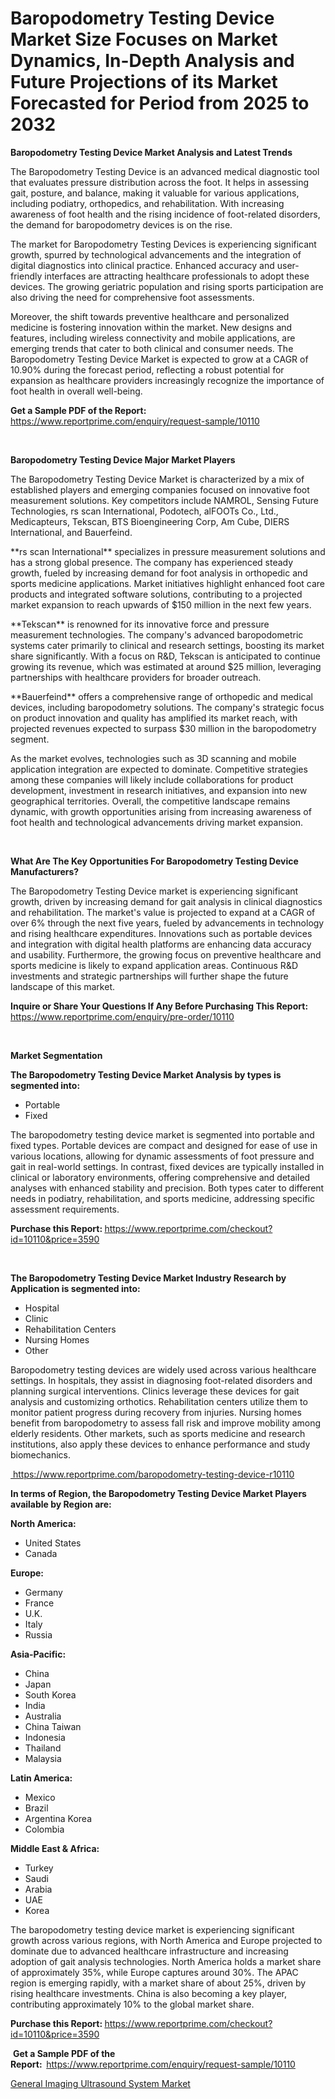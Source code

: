 <p><h1>Baropodometry Testing Device Market Size Focuses on Market Dynamics, In-Depth Analysis and Future Projections of its Market Forecasted for Period from 2025 to 2032</h1></p><p><strong>Baropodometry Testing Device Market Analysis and Latest Trends</strong></p>
<p><p>The Baropodometry Testing Device is an advanced medical diagnostic tool that evaluates pressure distribution across the foot. It helps in assessing gait, posture, and balance, making it valuable for various applications, including podiatry, orthopedics, and rehabilitation. With increasing awareness of foot health and the rising incidence of foot-related disorders, the demand for baropodometry devices is on the rise.</p><p>The market for Baropodometry Testing Devices is experiencing significant growth, spurred by technological advancements and the integration of digital diagnostics into clinical practice. Enhanced accuracy and user-friendly interfaces are attracting healthcare professionals to adopt these devices. The growing geriatric population and rising sports participation are also driving the need for comprehensive foot assessments. </p><p>Moreover, the shift towards preventive healthcare and personalized medicine is fostering innovation within the market. New designs and features, including wireless connectivity and mobile applications, are emerging trends that cater to both clinical and consumer needs. The Baropodometry Testing Device Market is expected to grow at a CAGR of 10.90% during the forecast period, reflecting a robust potential for expansion as healthcare providers increasingly recognize the importance of foot health in overall well-being. </p></p>
<p><strong>Get a Sample PDF of the Report:&nbsp;</strong> <a href="https://www.reportprime.com/enquiry/request-sample/10110?utm_campaign=2190&utm_medium=2&utm_source=Github&utm_content=ia&utm_term=20032025&utm_id=baropodometry-testing-device">https://www.reportprime.com/enquiry/request-sample/10110</a></p>
<p>&nbsp;</p>
<p><strong>Baropodometry Testing Device Major Market Players</strong></p>
<p><p>The Baropodometry Testing Device Market is characterized by a mix of established players and emerging companies focused on innovative foot measurement solutions. Key competitors include NAMROL, Sensing Future Technologies, rs scan International, Podotech, alFOOTs Co., Ltd., Medicapteurs, Tekscan, BTS Bioengineering Corp, Am Cube, DIERS International, and Bauerfeind.</p><p>**rs scan International** specializes in pressure measurement solutions and has a strong global presence. The company has experienced steady growth, fueled by increasing demand for foot analysis in orthopedic and sports medicine applications. Market initiatives highlight enhanced foot care products and integrated software solutions, contributing to a projected market expansion to reach upwards of $150 million in the next few years.</p><p>**Tekscan** is renowned for its innovative force and pressure measurement technologies. The company's advanced baropodometric systems cater primarily to clinical and research settings, boosting its market share significantly. With a focus on R&D, Tekscan is anticipated to continue growing its revenue, which was estimated at around $25 million, leveraging partnerships with healthcare providers for broader outreach.</p><p>**Bauerfeind** offers a comprehensive range of orthopedic and medical devices, including baropodometry solutions. The company's strategic focus on product innovation and quality has amplified its market reach, with projected revenues expected to surpass $30 million in the baropodometry segment.</p><p>As the market evolves, technologies such as 3D scanning and mobile application integration are expected to dominate. Competitive strategies among these companies will likely include collaborations for product development, investment in research initiatives, and expansion into new geographical territories. Overall, the competitive landscape remains dynamic, with growth opportunities arising from increasing awareness of foot health and technological advancements driving market expansion.</p></p>
<p>&nbsp;</p>
<p><strong>What Are The Key Opportunities For Baropodometry Testing Device Manufacturers?</strong></p>
<p><p>The Baropodometry Testing Device market is experiencing significant growth, driven by increasing demand for gait analysis in clinical diagnostics and rehabilitation. The market's value is projected to expand at a CAGR of over 6% through the next five years, fueled by advancements in technology and rising healthcare expenditures. Innovations such as portable devices and integration with digital health platforms are enhancing data accuracy and usability. Furthermore, the growing focus on preventive healthcare and sports medicine is likely to expand application areas. Continuous R&D investments and strategic partnerships will further shape the future landscape of this market.</p></p>
<p><strong>Inquire or Share Your Questions If Any Before Purchasing This Report:</strong> <a href="https://www.reportprime.com/enquiry/pre-order/10110?utm_campaign=2190&utm_medium=2&utm_source=Github&utm_content=ia&utm_term=20032025&utm_id=baropodometry-testing-device">https://www.reportprime.com/enquiry/pre-order/10110</a></p>
<p>&nbsp;</p>
<p><strong>Market Segmentation</strong></p>
<p><strong>The Baropodometry Testing Device Market Analysis by types is segmented into:</strong></p>
<p><ul><li>Portable</li><li>Fixed</li></ul></p>
<p><p>The baropodometry testing device market is segmented into portable and fixed types. Portable devices are compact and designed for ease of use in various locations, allowing for dynamic assessments of foot pressure and gait in real-world settings. In contrast, fixed devices are typically installed in clinical or laboratory environments, offering comprehensive and detailed analyses with enhanced stability and precision. Both types cater to different needs in podiatry, rehabilitation, and sports medicine, addressing specific assessment requirements.</p></p>
<p><strong>Purchase this Report:&nbsp;</strong><a href="https://www.reportprime.com/checkout?id=10110&price=3590&utm_campaign=2190&utm_medium=2&utm_source=Github&utm_content=ia&utm_term=20032025&utm_id=baropodometry-testing-device">https://www.reportprime.com/checkout?id=10110&price=3590</a></p>
<p>&nbsp;</p>
<p><strong>The Baropodometry Testing Device Market Industry Research by Application is segmented into:</strong></p>
<p><ul><li>Hospital</li><li>Clinic</li><li>Rehabilitation Centers</li><li>Nursing Homes</li><li>Other</li></ul></p>
<p><p>Baropodometry testing devices are widely used across various healthcare settings. In hospitals, they assist in diagnosing foot-related disorders and planning surgical interventions. Clinics leverage these devices for gait analysis and customizing orthotics. Rehabilitation centers utilize them to monitor patient progress during recovery from injuries. Nursing homes benefit from baropodometry to assess fall risk and improve mobility among elderly residents. Other markets, such as sports medicine and research institutions, also apply these devices to enhance performance and study biomechanics.</p></p>
<p><a href="https://www.reportprime.com/baropodometry-testing-device-r10110?utm_campaign=2190&utm_medium=2&utm_source=Github&utm_content=ia&utm_term=20032025&utm_id=baropodometry-testing-device">&nbsp;https://www.reportprime.com/baropodometry-testing-device-r10110</a></p>
<p><strong>In terms of Region, the Baropodometry Testing Device Market Players available by Region are:</strong></p>
<p>
    <p> <strong> North America: </strong>
        <ul>
            <li>United States</li>
            <li>Canada</li>
        </ul>
        </p> 
    <p> <strong> Europe: </strong>
        <ul>
            <li>Germany</li>
            <li>France</li>
            <li>U.K.</li>
            <li>Italy</li>
            <li>Russia</li>
        </ul>
        </p> 
    <p> <strong> Asia-Pacific: </strong>
        <ul>
            <li>China</li>
            <li>Japan</li>
            <li>South Korea</li>
            <li>India</li>
            <li>Australia</li>
            <li>China Taiwan</li>
            <li>Indonesia</li>
            <li>Thailand</li>
            <li>Malaysia</li>
        </ul>
        </p> 
    <p> <strong> Latin America: </strong>
        <ul>
            <li>Mexico</li>
            <li>Brazil</li>
            <li>Argentina Korea</li>
            <li>Colombia</li>
        </ul>
        </p> 
    <p> <strong> Middle East & Africa: </strong>
        <ul>
            <li>Turkey</li>
            <li>Saudi</li>
            <li>Arabia</li>
            <li>UAE</li>
            <li>Korea</li>
        </ul>
    </p>
    </p>
<p><p>The baropodometry testing device market is experiencing significant growth across various regions, with North America and Europe projected to dominate due to advanced healthcare infrastructure and increasing adoption of gait analysis technologies. North America holds a market share of approximately 35%, while Europe captures around 30%. The APAC region is emerging rapidly, with a market share of about 25%, driven by rising healthcare investments. China is also becoming a key player, contributing approximately 10% to the global market share.</p></p>
<p><strong>Purchase this Report: </strong><a href="https://www.reportprime.com/checkout?id=10110&price=3590&utm_campaign=2190&utm_medium=2&utm_source=Github&utm_content=ia&utm_term=20032025&utm_id=baropodometry-testing-device">https://www.reportprime.com/checkout?id=10110&price=3590</a></p>
<p>&nbsp;<strong>Get a Sample PDF of the Report:&nbsp;&nbsp;</strong><a href="https://www.reportprime.com/enquiry/request-sample/10110?utm_campaign=2190&utm_medium=2&utm_source=Github&utm_content=ia&utm_term=20032025&utm_id=baropodometry-testing-device">https://www.reportprime.com/enquiry/request-sample/10110</a></p>
<p><strong></strong></p>
<p><p><a href="https://github.com/AshrafKhan865/Market-Research-Report-List-1/blob/main/general-imaging-ultrasound-system-market.md?utm_campaign=2190&utm_medium=2&utm_source=Github&utm_content=ia&utm_term=20032025&utm_id=baropodometry-testing-device">General Imaging Ultrasound System Market</a></p></p>
